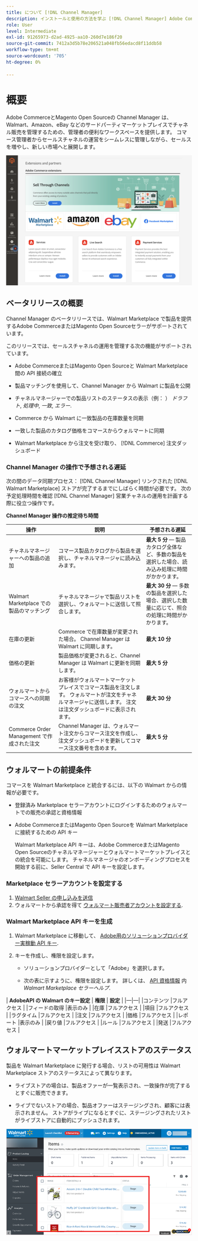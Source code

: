```yaml
---
title: について [!DNL Channel Manager]
description: インストールと使用の方法を学ぶ [!DNL Channel Manager] Adobe CommerceとMagento Open Sourceストアをサードパーティのマーケットプレイスと統合し、販売チャネルを作成して、コマース管理者からシームレスにマーケットプレイスリスト、価格、在庫、販売を管理します。
role: User
level: Intermediate
exl-id: 91265973-d2ad-4925-aa10-260d7e186f20
source-git-commit: 7412a3d5b78e206521a048fb56edacd8f11ddb58
workflow-type: tm+mt
source-wordcount: '705'
ht-degree: 0%

---
```


# 概要

Adobe CommerceとMagento Open Sourceの Channel Manager は、Walmart、Amazon、eBay などのサードパーティマーケットプレイスでチャネル販売を管理するための、管理者の便利なワークスペースを提供します。 コマース管理者からセールスチャネルの運営をシームレスに管理しながら、セールスを増やし、新しい市場へと展開します。

![[!DNL Channel Manager] 拡張機能の管理ビュー](assets/channel-manager-admin-entry-page.png)

## ベータリリースの概要

Channel Manager のベータリリースでは、Walmart Marketplace で製品を提供するAdobe CommerceまたはMagento Open Sourceセラーがサポートされています。

このリリースでは、セールスチャネルの運用を管理する次の機能がサポートされています。

* Adobe CommerceまたはMagento Open Sourceと Walmart Marketplace 間の API 接続の確立

* 製品マッチングを使用して、Channel Manager から Walmart に製品を公開

* チャネルマネージャーでの製品リストのステータスの表示（例： ） *ドラフト*, *処理中*, *一致*, *エラー*.

* Commerce から Walmart に一致製品の在庫数量を同期

* 一致した製品のカタログ価格をコマースからウォルマートに同期

* Walmart Marketplace から注文を受け取り、 [!DNL Commerce] 注文ダッシュボード

### Channel Manager の操作で予想される遅延

次の間のデータ同期プロセス： [!DNL Channel Manager] リンクされた [!DNL Walmart Marketplace] ストアが完了するまでにしばらく時間が必要です。 次の予定処理時間を確認 [!DNL Channel Manager] 営業チャネルの運用を計画する際に役立つ操作です。

**Channel Manager 操作の推定待ち時間**

| **操作** | **説明** | **予想される遅延** |
|--------------------------------------------|-----------------------------------------------------------------------------------------------------------------------------------------------|---------------------------------------------------------------------------------------------------------------------------|
| チャネルマネージャーへの製品の追加 | コマース製品カタログから製品を選択し、チャネルマネージャに読み込みます。 | **最大 5 分** — 製品カタログ全体など、多数の製品を選択した場合、読み込み処理に時間がかかります。 |
| Walmart Marketplace での製品のマッチング | チャネルマネージャで製品リストを選択し、ウォルマートに送信して照合します。 | **最大 30 分** — 多数の製品を選択した場合、選択した数量に応じて、照合の処理に時間がかかります。 |
| 在庫の更新 | Commerce で在庫数量が変更された場合。 Channel Manager は Walmart に同期します。 | **最大 10 分** |
| 価格の更新 | 製品価格が変更されると、Channel Manager は Walmart に更新を同期します。 | **最大 5 分** |
| ウォルマートからコマースへの同期の注文 | お客様がウォルマートマーケットプレイスでコマース製品を注文します。 ウォルマートが注文をチャネルマネージャに送信します。 注文は注文ダッシュボードに表示されます。 | **最大 30 分** |
| Commerce Order Management で作成された注文 | Channel Manager は、ウォルマート注文からコマース注文を作成し、注文ダッシュボードを更新してコマース注文番号を含めます。 | **最大 5 分** |

## ウォルマートの前提条件

コマースを Walmart Marketplace と統合するには、以下の Walmart からの情報が必要です。

* 登録済み Marketplace セラーアカウントにログインするためのウォルマートでの販売の承認と資格情報

* Adobe CommerceまたはMagento Open Sourceを Walmart Marketplace に接続するための API キー

   Walmart Marketplace API キーは、Adobe CommerceまたはMagento Open Sourceのチャネルマネージャーとウォルマートマーケットプレイスとの統合を可能にします。 チャネルマネージャのオンボーディングプロセスを開始する前に、Seller Central で API キーを設定します。

### Marketplace セラーアカウントを設定する

1. [Walmart Seller の申し込みを送信](https://marketplace-apply.walmart.com/apply?id=0014M00001zivMpQAI)
2. ウォルマートから承認を得て [ウォルマート販売者アカウントを設定する](https://sellerhelp.walmart.com/seller/s/guide?article=000008219).

### Walmart Marketplace API キーを生成

1. Walmart Marketplace に移動して、 [Adobe用のソリューションプロバイダー実稼動 API キー](https://developer.walmart.com/#preloginModal?redirectUri=https%3A%2F%2Fdeveloper.walmart.com%2Faccount%2FgenerateKey).

1. キーを作成し、権限を設定します。

   * ソリューションプロバイダーとして「Adobe」を選択します。

   * 次の表に示すように、権限を設定します。 詳しくは、 [API 資格情報](https://sellerhelp.walmart.com/seller/s/guide?article=000006422) 内 *Walmart Marketplace セラーヘルプ*.

|    **AdobeAPI の Walmart のキー設定**
| **権限** | **設定** | |—|—| |コンテンツ |フルアクセス | |フィードの取得 |表示のみ | |在庫 |フルアクセス | |項目 |フルアクセス | |ラグタイム |フルアクセス | |注文 |フルアクセス | |価格 |フルアクセス | |レポート |表示のみ | |戻り値 |フルアクセス | |ルール |フルアクセス | |発送 |フルアクセス |

## ウォルマートマーケットプレイスストアのステータス

製品を Walmart Marketplace に発行する場合、リストの可用性は Walmart Marketplace ストアのステータスによって異なります。

* ライブストアの場合は、製品オファーが一覧表示され、一致操作が完了するとすぐに販売できます。

* ライブでないストアの場合、製品オファーはステージングされ、顧客には表示されません。 ストアがライブになるとすぐに、ステージングされたリストがライブストアに自動的にプッシュされます。


![[!DNL Walmart Seller Central] 段階別製品](assets/walmart-seller-central-staged.png)
